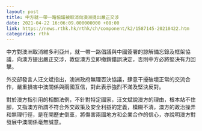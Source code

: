 ```yaml
---
layout: post
title: 中方就一帶一路協議被取消向澳洲提出嚴正交涉
date: 2021-04-22 16:06:09.000000000 +08:00
link: https://news.rthk.hk/rthk/ch/component/k2/1587145-20210422.htm
categories: rthk
---
```


中方對澳洲取消維多利亞州，就一帶一路倡議與中國簽署的諒解備忘錄及框架協議，向澳方提出嚴正交涉，敦促澳方立即撤銷錯誤決定，否則中方必將堅決有力回擊。

外交部發言人汪文斌指出，澳洲政府無理否決協議，肆意干擾破壞正常的交流合作，嚴重損害中澳關係與兩國互信，對此表示強烈不滿及堅決反對。

對於澳方指引用的相關法例，不針對特定國家，汪文斌說澳方的理由，根本站不住腳，又指澳方所謂不符合外交政策及安全利益的定義，模糊不清，澳方的政治操弄和無理行徑，是在開歷史倒車，將傷害兩國地方和企業合作的信心，亦說明澳方對發展中澳關係毫無誠意。
